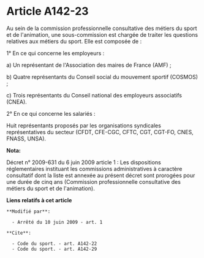 # Article A142-23

Au sein de la commission professionnelle consultative des métiers du sport et de l'animation, une sous-commission est chargée
de traiter les questions relatives aux métiers du sport. Elle est composée de : 

1° En ce qui concerne les employeurs : 

a) Un représentant de l'Association des maires de France (AMF) ; 

b) Quatre représentants du Conseil social du mouvement sportif (COSMOS) ; 

c) Trois représentants du Conseil national des employeurs associatifs (CNEA). 

2° En ce qui concerne les salariés : 

Huit représentants proposés par les organisations syndicales représentatives du secteur (CFDT, CFE-CGC, CFTC, CGT, CGT-FO,
CNES, FNASS, UNSA).

**Nota:**

Décret n° 2009-631 du 6 juin 2009 article 1 : Les dispositions réglementaires instituant les commissions administratives à
caractère consultatif dont la liste est annexée au présent décret sont prorogées pour une durée de cinq ans (Commission
professionnelle consultative des métiers du sport et de l'animation).

**Liens relatifs à cet article**

	**Modifié par**:

	  - Arrêté du 10 juin 2009 - art. 1

	**Cite**:

	  - Code du sport. - art. A142-22
	  - Code du sport. - art. A142-29
